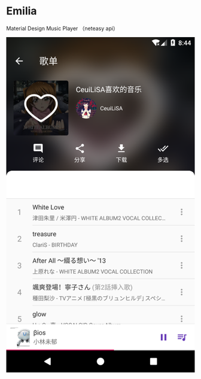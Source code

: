 # Emilia
Material Design Music Player （neteasy api）

![Image text](https://raw.githubusercontent.com/CeuiLiSA/Emilia/master/app/snap/Screenshot_1553849039.png)

